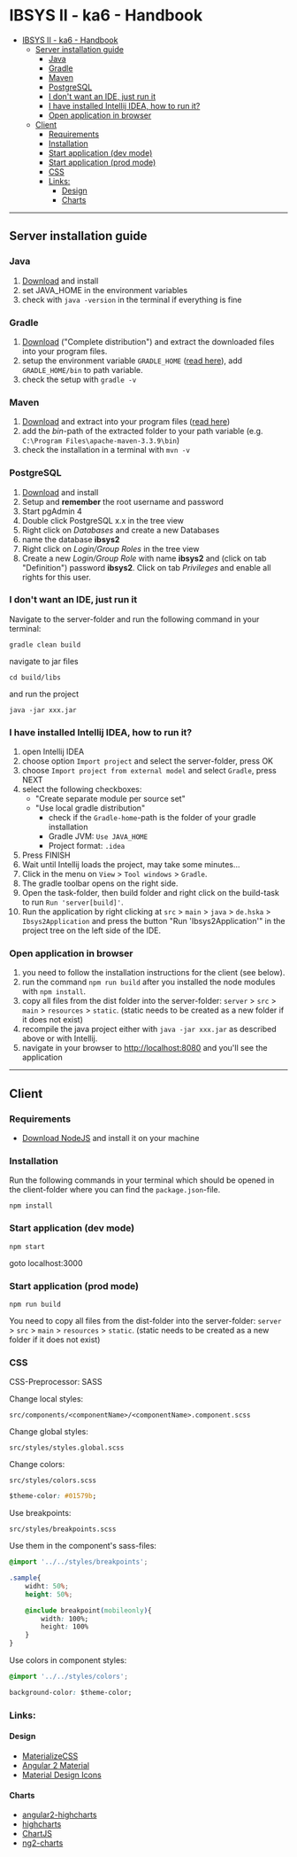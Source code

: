 # IBSYS II - ka6 - Handbook

<!-- TOC -->

- [IBSYS II - ka6 - Handbook](#ibsys-ii---ka6---handbook)
    - [Server installation guide](#server-installation-guide)
        - [Java](#java)
        - [Gradle](#gradle)
        - [Maven](#maven)
        - [PostgreSQL](#postgresql)
        - [I don't want an IDE, just run it](#i-dont-want-an-ide-just-run-it)
        - [I have installed Intellij IDEA, how to run it?](#i-have-installed-intellij-idea-how-to-run-it)
        - [Open application in browser](#open-application-in-browser)
    - [Client](#client)
        - [Requirements](#requirements)
        - [Installation](#installation)
        - [Start application (dev mode)](#start-application-dev-mode)
        - [Start application (prod mode)](#start-application-prod-mode)
        - [CSS](#css)
        - [Links:](#links)
            - [Design](#design)
            - [Charts](#charts)

<!-- /TOC -->

---

## Server installation guide
### Java
1. [Download](http://www.oracle.com/technetwork/java/javase/downloads/index-jsp-138363.html) and install
2. set JAVA_HOME in the environment variables
3. check with `java -version` in the terminal if everything is fine

### Gradle
1. [Download](https://gradle.org/gradle-download/) ("Complete distribution") and extract the downloaded files into your program files.
2. setup the environment variable `GRADLE_HOME` ([read here](https://docs.gradle.org/current/userguide/installation.html#sec:installation_environment_variables)), add `GRADLE_HOME/bin` to path variable. 
3. check the setup with `gradle -v`

### Maven
1. [Download](https://maven.apache.org/download.cgi) and extract into your program files ([read here](https://maven.apache.org/install.html))
2. add the *bin*-path of the extracted folder to your path variable (e.g. `C:\Program Files\apache-maven-3.3.9\bin`)
3. check the installation in a terminal with `mvn -v`

### PostgreSQL
1. [Download](https://www.postgresql.org/download/) and install
2. Setup and **remember** the root username and password
3. Start pgAdmin 4
4. Double click PostgreSQL x.x in the tree view
5. Right click on *Databases* and create a new Databases
6. name the database **ibsys2**
7. Right click on *Login/Group Roles* in the tree view
8. Create a new *Login/Group Role* with name **ibsys2** and (click on tab "Definition") password **ibsys2**. Click on tab *Privileges* and enable all rights for this user.

### I don't want an IDE, just run it
Navigate to the server-folder and run the following command in your terminal:

```
gradle clean build
```
navigate to jar files
```
cd build/libs
```
and run the project
```
java -jar xxx.jar
```

### I have installed Intellij IDEA, how to run it?
1. open Intellij IDEA
2. choose option `Import project` and select the server-folder, press OK
3. choose `Import project from external model` and select `Gradle`, press NEXT
4. select the following checkboxes:
    - "Create separate module per source set"
    - "Use local gradle distribution"
        - check if the `Gradle-home`-path is the folder of your gradle installation
        - Gradle JVM: `Use JAVA_HOME`
        - Project format: `.idea`
5. Press FINISH
6. Wait until Intellij loads the project, may take some minutes...
7. Click in the menu on `View` > `Tool windows` > `Gradle`.
8. The gradle toolbar opens on the right side.
9. Open the task-folder, then build folder and right click on the build-task to run `Run 'server[build]'`.
10. Run the application by right clicking at `src` > `main` > `java` > `de.hska` > `Ibsys2Application` and press the button "Run 'Ibsys2Application'" in the project tree on the left side of the IDE.

### Open application in browser
1. you need to follow the installation instructions for the client (see below).
2. run the command `npm run build` after you installed the node modules with `npm install`. 
3. copy all files from the dist folder into the server-folder: `server` > `src` > `main` > `resources` > `static`. (static needs to be created as a new folder if it does not exist)
4. recompile the java project either with `java -jar xxx.jar` as described above or with Intellij.
5. navigate in your browser to [http://localhost:8080](http://localhost:8080) and you'll see the application

---

## Client

### Requirements
- [Download NodeJS](https://nodejs.org/en/) and install it on your machine 

### Installation
Run the following commands in your terminal which should be opened in the client-folder where you can find the `package.json`-file.
```
npm install
```

### Start application (dev mode)
```
npm start
```
goto localhost:3000

### Start application (prod mode)
```
npm run build
```
You need to copy all files from the dist-folder into the server-folder: `server` > `src` > `main` > `resources` > `static`. (static needs to be created as a new folder if it does not exist)


### CSS
CSS-Preprocessor: SASS

Change local styles:
```
src/components/<componentName>/<componentName>.component.scss
```

Change global styles:
```
src/styles/styles.global.scss
```

Change colors:
```
src/styles/colors.scss
```
```css
$theme-color: #01579b;
```

Use breakpoints:
```
src/styles/breakpoints.scss
```
Use them in the component's sass-files:
```css
@import '../../styles/breakpoints';

.sample{
    widht: 50%;
    height: 50%;

    @include breakpoint(mobileonly){
        width: 100%;
        height: 100%
    }
}
```

Use colors in component styles:
```css
@import '../../styles/colors';

background-color: $theme-color;
```

### Links:
#### Design
- [MaterializeCSS](http://materializecss.com/)
- [Angular 2 Material](https://material.angular.io/)
- [Material Design Icons](https://materialdesignicons.com/)

#### Charts
- [angular2-highcharts](https://github.com/gevgeny/angular2-highcharts)
- [highcharts](http://www.highcharts.com/)
- [ChartJS](http://www.chartjs.org/)
- [ng2-charts](http://valor-software.com/ng2-charts/)